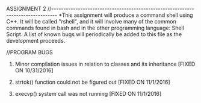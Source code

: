 ASSIGNMENT 2 
//--------------------------------------------------------------------------------
*This assignment will produce a command shell using C++. It will be called "rshell",
and it will involve many of the common commands found in bash and in the other
programming language: Shell Script. A list of known bugs will periodically be
added to this file as the development proceeds. 

//PROGRAM BUGS
1) Minor compilation issues in relation to classes and its inheritance
[FIXED ON 10/31/2016]

2) strtok() function could not be figured out
[FIXED ON 11/1/2016]

3) execvp() system call was not running
[FIXED ON 11/1/2016]